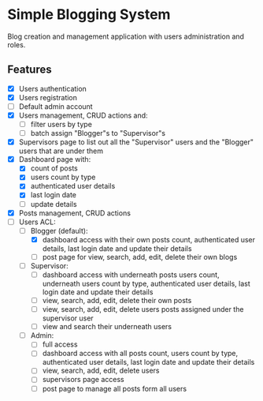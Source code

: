 # Simple Blogging System

Blog creation and management application with users administration and roles.

## Features

-   [x] Users authentication
-   [x] Users registration
-   [ ] Default admin account
-   [x] Users management, CRUD actions and:
    -   [ ] filter users by type
    -   [ ] batch assign "Blogger"s to "Supervisor"s
-   [x] Supervisors page to list out all the "Supervisor" users and the "Blogger" users that are under them
-   [x] Dashboard page with:
    -   [x] count of posts
    -   [x] users count by type
    -   [x] authenticated user details
    -   [x] last login date
    -   [ ] update details
-   [x] Posts management, CRUD actions
-   [ ] Users ACL:
    -   [ ] Blogger (default):
        -   [x] dashboard access with their own posts count, authenticated user details, last login date and update their details
        -   [ ] post page for view, search, add, edit, delete their own blogs
    -   [ ] Supervisor:
        -   [ ] dashboard access with underneath posts users count, underneath users count by type, authenticated user details, last login date and update their details
        -   [ ] view, search, add, edit, delete their own posts
        -   [ ] view, search, add, edit, delete users posts assigned under the supervisor user
        -   [ ] view and search their underneath users
    -   [ ] Admin:
        -   [ ] full access
        -   [ ] dashboard access with all posts count, users count by type, authenticated user details, last login date and update their details
        -   [ ] view, search, add, edit, delete users
        -   [ ] supervisors page access
        -   [ ] post page to manage all posts form all users
